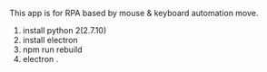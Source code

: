 
This app is for RPA based by mouse & keyboard automation move.

1. install python 2(2.7.10)
2. install electron
3. npm run rebuild
4. electron .
